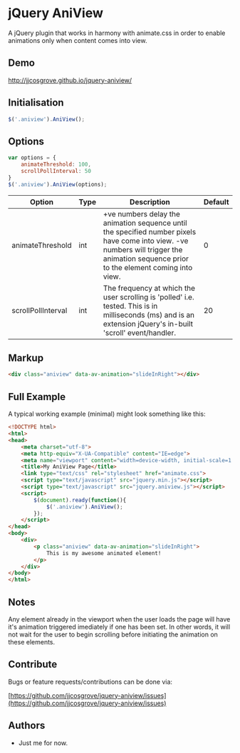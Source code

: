 # jQuery AniView

A jQuery plugin that works in harmony with animate.css in order to enable animations only when content comes into view.

## Demo

http://jjcosgrove.github.io/jquery-aniview/

## Initialisation
```JavaScript
$('.aniview').AniView();
```
## Options
```JavaScript
var options = {
    animateThreshold: 100,
    scrollPollInterval: 50
}
$('.aniview').AniView(options);
```
Option  | Type | Description |  Default
------------- | ------------- | ------------- | -------------
animateThreshold  | int | +ve numbers delay the animation sequence until the specified number pixels have come into view. -ve numbers will trigger the animation sequence prior to the element coming into view. | 0
scrollPollInterval  | int | The frequency at which the user scrolling is 'polled' i.e. tested. This is in milliseconds (ms) and is an extension jQuery's in-built 'scroll' event/handler. | 20
## Markup
```HTML
<div class="aniview" data-av-animation="slideInRight"></div>
```

## Full Example

A typical working example (minimal) might look something like this:

```HTML
<!DOCTYPE html>
<html>
<head>
    <meta charset="utf-8">
    <meta http-equiv="X-UA-Compatible" content="IE=edge">
    <meta name="viewport" content="width=device-width, initial-scale=1.0" />
    <title>My AniView Page</title>
    <link type="text/css" rel="stylesheet" href="animate.css">
    <script type="text/javascript" src="jquery.min.js"></script>
    <script type="text/javascript" src="jquery.aniview.js"></script>
    <script>
        $(document).ready(function(){
            $('.aniview').AniView();
        });
    </script>
</head>
<body>
    <div>
        <p class="aniview" data-av-animation="slideInRight">
            This is my awesome animated element!
        </p>
    </div>
</body>
</html>
```
## Notes

Any element already in the viewport when the user loads the page will have it's animation triggered imediately if one has been set. In other words, it will not wait for the user to begin scrolling before initiating the animation on these elements.

## Contribute

Bugs or feature requests/contributions can be done via:

[https://github.com/jjcosgrove/jquery-aniview/issues](https://github.com/jjcosgrove/jquery-aniview/issues)

## Authors

* Just me for now.
